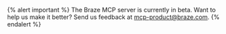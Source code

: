 {% alert important %}
The Braze MCP server is currently in beta. Want to help us make it better? Send us feedback at [mcp-product@braze.com](mailto:mcp-product@braze.com).
{% endalert %}